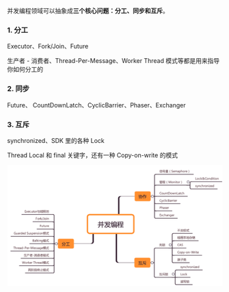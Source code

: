 并发编程领域可以抽象成**三个核心问题：分工、同步和互斥**。

### 1. 分工

 Executor、Fork/Join、Future 

生产者 - 消费者、Thread-Per-Message、Worker Thread 模式等都是用来指导你如何分工的

### 2. 同步

Future、 CountDownLatch、CyclicBarrier、Phaser、Exchanger

### 3. 互斥

synchronized、SDK 里的各种 Lock

Thread Local 和 final 关键字，还有一种 Copy-on-write 的模式



![](../多线程/images/1.png)